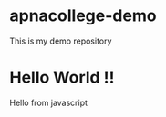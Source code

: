 # apnacollege-demo
This is my demo repository<br>
<h1>Hello World !!</h1>
<p>Hello from javascript</p>
